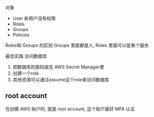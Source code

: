 对象
* User 新用户没有权限
* Roles 
* Groups
* Policies

Roles和 Groups 的区别
Groups 里面都是人, Roles 里面可以是某个服务


最佳实践
访问数据库
1. 把数据库的密码放在 AWS Secret Manager里
2. 创建一个role
3. 其他资源可以通过assume这个role来访问数据库
## root account
在创建 AWS 账户时, 就是 root account, 这个账户最好 MFA 认证
